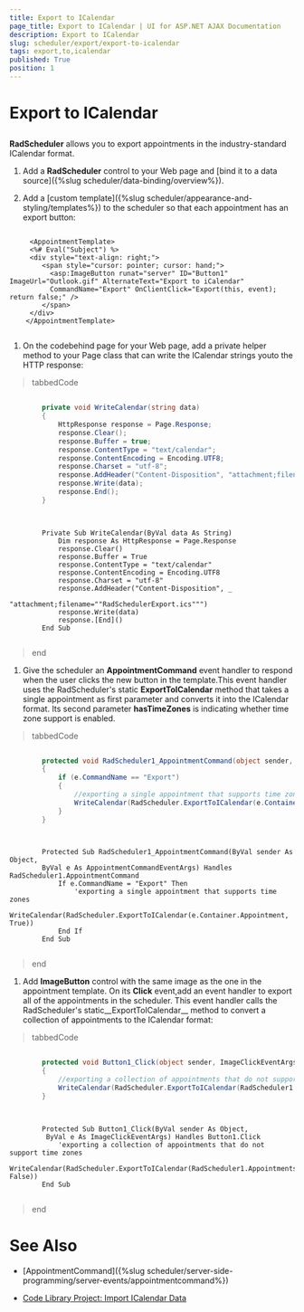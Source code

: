 ```yaml
---
title: Export to ICalendar
page_title: Export to ICalendar | UI for ASP.NET AJAX Documentation
description: Export to ICalendar
slug: scheduler/export/export-to-icalendar
tags: export,to,icalendar
published: True
position: 1
---
```


# Export to ICalendar



## 

__RadScheduler__ allows you to export appointments in the industry-standard ICalendar format.

1. Add a __RadScheduler__ control to your Web page and [bind it to a data source]({%slug scheduler/data-binding/overview%}).

1. Add a [custom template]({%slug scheduler/appearance-and-styling/templates%}) to the scheduler so that each appointment has an export button:

````ASPNET
	 
	 <AppointmentTemplate>
	 <%# Eval("Subject") %>
	 <div style="text-align: right;">
	    <span style="cursor: pointer; cursor: hand;">
	      <asp:ImageButton runat="server" ID="Button1" ImageUrl="Outlook.gif" AlternateText="Export to iCalendar"
	      CommandName="Export" OnClientClick="Export(this, event); return false;" />
	    </span>
	 </div>
	</AppointmentTemplate>
	
````



1. On the codebehind page for your Web page, add a private helper method to your Page class that can write the ICalendar strings youto the HTTP response:

>tabbedCode

````C#
	
	    private void WriteCalendar(string data)
	    {
	        HttpResponse response = Page.Response;
	        response.Clear();
	        response.Buffer = true;
	        response.ContentType = "text/calendar";
	        response.ContentEncoding = Encoding.UTF8;
	        response.Charset = "utf-8";
	        response.AddHeader("Content-Disposition", "attachment;filename=\"RadSchedulerExport.ics\"");
	        response.Write(data);
	        response.End();
	    } 
	
````



````VB.NET
	
	    Private Sub WriteCalendar(ByVal data As String)
	        Dim response As HttpResponse = Page.Response
	        response.Clear()
	        response.Buffer = True
	        response.ContentType = "text/calendar"
	        response.ContentEncoding = Encoding.UTF8
	        response.Charset = "utf-8"
	        response.AddHeader("Content-Disposition", _
	                  "attachment;filename=""RadSchedulerExport.ics""")
	        response.Write(data)
	        response.[End]()
	    End Sub
	
````


>end

1. Give the scheduler an __AppointmentCommand__ event handler to respond when the user clicks the new button in the template.This event handler uses the RadScheduler's static __ExportToICalendar__ method that takes a single appointment as first parameter and converts it into the ICalendar format. Its second parameter __hasTimeZones__ is indicating whether time zone support is enabled.

>tabbedCode

````C#
	
	    protected void RadScheduler1_AppointmentCommand(object sender, AppointmentCommandEventArgs e)
	    {
	        if (e.CommandName == "Export")
	        {
	            //exporting a single appointment that supports time zones
	            WriteCalendar(RadScheduler.ExportToICalendar(e.Container.Appointment, true));
	        }
	    }  
	
````



````VB.NET
	
	    Protected Sub RadScheduler1_AppointmentCommand(ByVal sender As Object,
	    ByVal e As AppointmentCommandEventArgs) Handles RadScheduler1.AppointmentCommand
	        If e.CommandName = "Export" Then
	            'exporting a single appointment that supports time zones
	            WriteCalendar(RadScheduler.ExportToICalendar(e.Container.Appointment, True))
	        End If
	    End Sub
	
````


>end

1. Add __ImageButton__ control with the same image as the one in the appointment template. On its __Click__ event,add an event handler to export all of the appointments in the scheduler. This event handler calls the RadScheduler's static__ExportToICalendar__ method to convert a collection of appointments to the ICalendar format:

>tabbedCode

````C#
	
	    protected void Button1_Click(object sender, ImageClickEventArgs e)
	    {
	        //exporting a collection of appointments that do not support time zones
	        WriteCalendar(RadScheduler.ExportToICalendar(RadScheduler1.Appointments, false));
	    }
	
````



````VB.NET
	
	    Protected Sub Button1_Click(ByVal sender As Object,
	     ByVal e As ImageClickEventArgs) Handles Button1.Click
	        'exporting a collection of appointments that do not support time zones
	        WriteCalendar(RadScheduler.ExportToICalendar(RadScheduler1.Appointments, False))
	    End Sub
	
````


>end

# See Also

 * [AppointmentCommand]({%slug scheduler/server-side-programming/server-events/appointmentcommand%})

 * [Code Library Project: Import ICalendar Data](http://www.telerik.com/support/code-library/import-icalendar-data)
